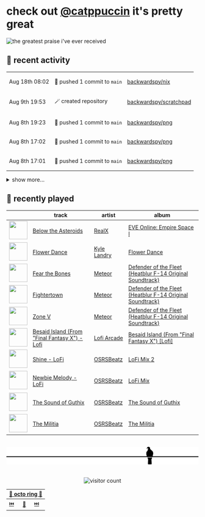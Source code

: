 # check out [@catppuccin](https://github.com/catppuccin) it's pretty great

![the greatest praise i've ever received](https://github.com/user-attachments/assets/ad888e4f-7a22-4eac-85a7-744eacd8eb46)

## 📅 recent activity

<!-- SCRIPT:REPLACE:GITHUB -->
<table>
<tbody>
<tr>
<td><span title='2025-08-18T08:02:42+00:00'>Aug 18th 08:02</span></td>
<td>

🚢 pushed 1 commit to `main`

</td>
<td>

[backwardspy/nix](https://github.com/backwardspy/nix)

</td>
</tr>
<tr>
<td><span title='2025-08-09T19:53:21+00:00'>Aug 9th 19:53</span></td>
<td>

🪄 created repository

</td>
<td>

[backwardspy/scratchpad](https://github.com/backwardspy/scratchpad)

</td>
</tr>
<tr>
<td><span title='2025-08-08T19:23:01+00:00'>Aug 8th 19:23</span></td>
<td>

🚢 pushed 1 commit to `main`

</td>
<td>

[backwardspy/png](https://github.com/backwardspy/png)

</td>
</tr>
<tr>
<td><span title='2025-08-08T17:02:38+00:00'>Aug 8th 17:02</span></td>
<td>

🚢 pushed 1 commit to `main`

</td>
<td>

[backwardspy/png](https://github.com/backwardspy/png)

</td>
</tr>
<tr>
<td><span title='2025-08-08T17:01:48+00:00'>Aug 8th 17:01</span></td>
<td>

🚢 pushed 1 commit to `main`

</td>
<td>

[backwardspy/png](https://github.com/backwardspy/png)

</td>
</tr>
</tbody>
</table>

<details>
<summary>show more...</summary>
<table>
<tbody>
<tr>
<td><span title='2025-08-04T12:45:10+00:00'>Aug 4th 12:45</span></td>
<td>

🚢 pushed 1 commit to `main`

</td>
<td>

[backwardspy/nix](https://github.com/backwardspy/nix)

</td>
</tr>
<tr>
<td><span title='2025-08-04T08:50:06+00:00'>Aug 4th 08:50</span></td>
<td>

🚢 pushed 1 commit to `main`

</td>
<td>

[backwardspy/nix](https://github.com/backwardspy/nix)

</td>
</tr>
<tr>
<td><span title='2025-08-04T08:48:25+00:00'>Aug 4th 08:48</span></td>
<td>

🚢 pushed 1 commit to `main`

</td>
<td>

[backwardspy/nix](https://github.com/backwardspy/nix)

</td>
</tr>
<tr>
<td><span title='2025-08-03T20:06:14+00:00'>Aug 3rd 20:06</span></td>
<td>

🚢 pushed 1 commit to `main`

</td>
<td>

[catppuccin/python](https://github.com/catppuccin/python)

</td>
</tr>
<tr>
<td><span title='2025-08-03T20:06:14+00:00'>Aug 3rd 20:06</span></td>
<td>

🎉 closed [#106: chore(main): release 2.5.0](https://github.com/catppuccin/python/pull/106)

</td>
<td>

[catppuccin/python](https://github.com/catppuccin/python)

</td>
</tr>
<tr>
<td><span title='2025-08-03T20:05:54+00:00'>Aug 3rd 20:05</span></td>
<td>

🔍 reviewed [#106: chore(main): release 2.5.0](https://github.com/catppuccin/python/pull/106)

</td>
<td>

[catppuccin/python](https://github.com/catppuccin/python)

</td>
</tr>
<tr>
<td><span title='2025-08-03T20:04:55+00:00'>Aug 3rd 20:04</span></td>
<td>

🚢 pushed 1 commit to `main`

</td>
<td>

[catppuccin/python](https://github.com/catppuccin/python)

</td>
</tr>
<tr>
<td><span title='2025-08-03T20:02:47+00:00'>Aug 3rd 20:02</span></td>
<td>

💬 commented on [#112: fix(pygments): mantle for code block backgrounds](https://github.com/catppuccin/python/pull/112)

</td>
<td>

[catppuccin/python](https://github.com/catppuccin/python)

</td>
</tr>
<tr>
<td><span title='2025-08-03T20:02:41+00:00'>Aug 3rd 20:02</span></td>
<td>

🚢 pushed 1 commit to `main`

</td>
<td>

[catppuccin/python](https://github.com/catppuccin/python)

</td>
</tr>
<tr>
<td><span title='2025-08-03T20:02:40+00:00'>Aug 3rd 20:02</span></td>
<td>

🎉 closed [#112: fix(pygments): mantle for code block backgrounds](https://github.com/catppuccin/python/pull/112)

</td>
<td>

[catppuccin/python](https://github.com/catppuccin/python)

</td>
</tr>
<tr>
<td><span title='2025-08-03T20:02:37+00:00'>Aug 3rd 20:02</span></td>
<td>

💬 commented on [#112: fix(pygments): mantle for code block backgrounds](https://github.com/catppuccin/python/pull/112)

</td>
<td>

[catppuccin/python](https://github.com/catppuccin/python)

</td>
</tr>
<tr>
<td><span title='2025-08-03T20:02:15+00:00'>Aug 3rd 20:02</span></td>
<td>

🔍 reviewed [#112: fix(pygments): mantle for code block backgrounds](https://github.com/catppuccin/python/pull/112)

</td>
<td>

[catppuccin/python](https://github.com/catppuccin/python)

</td>
</tr>
<tr>
<td><span title='2025-07-30T09:13:35+00:00'>Jul 30th 09:13</span></td>
<td>

🚢 pushed 1 commit to `main`

</td>
<td>

[catppuccin/.github](https://github.com/catppuccin/.github)

</td>
</tr>
<tr>
<td><span title='2025-07-30T09:13:34+00:00'>Jul 30th 09:13</span></td>
<td>

🎉 closed [#28: docs: move @isabelroses to past userstyles-staff](https://github.com/catppuccin/.github/pull/28)

</td>
<td>

[catppuccin/.github](https://github.com/catppuccin/.github)

</td>
</tr>
<tr>
<td><span title='2025-07-29T18:09:27+00:00'>Jul 29th 18:09</span></td>
<td>

🔍 reviewed [#28: docs: move @isabelroses to past userstyles-staff](https://github.com/catppuccin/.github/pull/28)

</td>
<td>

[catppuccin/.github](https://github.com/catppuccin/.github)

</td>
</tr>
<tr>
<td><span title='2025-07-20T18:19:41+00:00'>Jul 20th 18:19</span></td>
<td>

📢 opened [#514: Neko-CLI](https://github.com/catppuccin/vscode-icons/issues/514)

</td>
<td>

[catppuccin/vscode-icons](https://github.com/catppuccin/vscode-icons)

</td>
</tr>
</tbody>
</table>
</details>
<!-- SCRIPT:REPLACE:GITHUB -->

## 🎵 recently played

<!-- SCRIPT:REPLACE:SPOTIFY -->
| | track | artist | album |
| - | - | - | - |
| <img src="https://i.scdn.co/image/ab67616d000048514848a540f13bac099e17cd0b" width="48" height="48"> | [Below the Asteroids](https://open.spotify.com/track/5XDYBRkjTGshlY87N7GLvN) | [RealX](https://open.spotify.com/artist/1aLuZVV6aLieO1lki9Kco0) | [EVE Online: Empire Space I](https://open.spotify.com/track/5XDYBRkjTGshlY87N7GLvN) |
| <img src="https://i.scdn.co/image/ab67616d000048517d135560c4bb5494f70bb3f0" width="48" height="48"> | [Flower Dance](https://open.spotify.com/track/6OJewg9b0bHg0TFshPko2H) | [Kyle Landry](https://open.spotify.com/artist/0HSGaSAaBPZJq4lisoWA59) | [Flower Dance](https://open.spotify.com/track/6OJewg9b0bHg0TFshPko2H) |
| <img src="https://i.scdn.co/image/ab67616d0000485198909167bb3cacf5038a5125" width="48" height="48"> | [Fear the Bones](https://open.spotify.com/track/5zLZ00aI3qGfJidtW4AZuK) | [Meteor](https://open.spotify.com/artist/3A4fNuEjrFPkY85KCSOdPb) | [Defender of the Fleet (Heatblur F-14 Original Soundtrack)](https://open.spotify.com/track/5zLZ00aI3qGfJidtW4AZuK) |
| <img src="https://i.scdn.co/image/ab67616d0000485198909167bb3cacf5038a5125" width="48" height="48"> | [Fightertown](https://open.spotify.com/track/7ggTpjOu2r9J7iPgTnYQ2B) | [Meteor](https://open.spotify.com/artist/3A4fNuEjrFPkY85KCSOdPb) | [Defender of the Fleet (Heatblur F-14 Original Soundtrack)](https://open.spotify.com/track/7ggTpjOu2r9J7iPgTnYQ2B) |
| <img src="https://i.scdn.co/image/ab67616d0000485198909167bb3cacf5038a5125" width="48" height="48"> | [Zone V](https://open.spotify.com/track/109ihFuqSqlVrR90OayaSx) | [Meteor](https://open.spotify.com/artist/3A4fNuEjrFPkY85KCSOdPb) | [Defender of the Fleet (Heatblur F-14 Original Soundtrack)](https://open.spotify.com/track/109ihFuqSqlVrR90OayaSx) |
| <img src="https://i.scdn.co/image/ab67616d00004851999683521d4c0ee1f5516b86" width="48" height="48"> | [Besaid Island (From "Final Fantasy X") - Lofi](https://open.spotify.com/track/5t9SAY4Aw1qfGzKuTZ9m17) | [Lofi Arcade](https://open.spotify.com/artist/0t18pEGgUt40ESfR1ctJI5) | [Besaid Island (From "Final Fantasy X") [Lofi]](https://open.spotify.com/track/5t9SAY4Aw1qfGzKuTZ9m17) |
| <img src="https://i.scdn.co/image/ab67616d00004851771f9025b8d9a3fbe185c3c5" width="48" height="48"> | [Shine - LoFi](https://open.spotify.com/track/2h6YG17ZaaRFaJuBULElMH) | [OSRSBeatz](https://open.spotify.com/artist/5MleFLYHlckQl5jfahStJI) | [LoFi Mix 2](https://open.spotify.com/track/2h6YG17ZaaRFaJuBULElMH) |
| <img src="https://i.scdn.co/image/ab67616d00004851242ef9140e711217b33af023" width="48" height="48"> | [Newbie Melody - LoFi](https://open.spotify.com/track/1Umd6etT1hRjvBWlRoRRZr) | [OSRSBeatz](https://open.spotify.com/artist/5MleFLYHlckQl5jfahStJI) | [LoFi Mix](https://open.spotify.com/track/1Umd6etT1hRjvBWlRoRRZr) |
| <img src="https://i.scdn.co/image/ab67616d00004851ebad23c393f698d2a54a12a9" width="48" height="48"> | [The Sound of Guthix](https://open.spotify.com/track/3MyutvXHzcdASbvjGKgZuL) | [OSRSBeatz](https://open.spotify.com/artist/5MleFLYHlckQl5jfahStJI) | [The Sound of Guthix](https://open.spotify.com/track/3MyutvXHzcdASbvjGKgZuL) |
| <img src="https://i.scdn.co/image/ab67616d000048511f89ecde567724e163248c46" width="48" height="48"> | [The Militia](https://open.spotify.com/track/3UJ43J5liDH7BGhXzzI9kO) | [OSRSBeatz](https://open.spotify.com/artist/5MleFLYHlckQl5jfahStJI) | [The Militia](https://open.spotify.com/track/3UJ43J5liDH7BGhXzzI9kO) |

<!-- SCRIPT:REPLACE:SPOTIFY -->

<br>

<div align="center">

<picture>
    <source media="(prefers-color-scheme: light)" srcset="assets/pigeon-light.svg">
    <source media="(prefers-color-scheme: dark)" srcset="assets/pigeon-dark.svg">
    <img alt="pigeon sitting on a wire" src="assets/pigeon-light.svg">
</picture>

<br>
<br>

![visitor count](https://profile-counter.glitch.me/backwardspy/count.svg)

<table>
    <thead>
        <th colspan="3"><a href="https://octo-ring.com">🐙 octo ring 🐙</a></th>
    </thead>
    <tbody>
        <td><a href="https://octo-ring.com/p/backwardspy/prev">⏮️</a></td>
        <td><a href="https://octo-ring.com/p/backwardspy/random">🔀</a></td>
        <td><a href="https://octo-ring.com/p/backwardspy/next">⏭️</a></td>
    </tbody>
</table>

</div>
